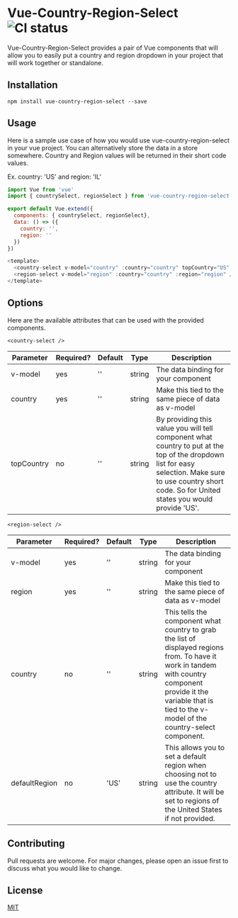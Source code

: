 # Vue-Country-Region-Select ![CI status](https://img.shields.io/badge/build-passing-brightgreen.svg)

Vue-Country-Region-Select provides a pair of Vue components that will allow you to easily put a country and region dropdown in your project that will work together or standalone.

## Installation
`npm install vue-country-region-select --save`

## Usage
Here is a sample use case of how you would use vue-country-region-select in your vue project. You can alternatively store the data in a store somewhere. Country and Region values will be returned in their short code values. 

Ex. country: 'US' and region: 'IL'
```javascript
import Vue from 'vue'
import { countrySelect, regionSelect } from 'vue-country-region-select'

export default Vue.extend({
  components: { countrySelect, regionSelect},
  data: () => ({
    country: '',
    region: ''
  })
})

<template>
  <country-select v-model="country" :country="country" topCountry="US" />
  <region-select v-model="region" :country="country" :region="region" />
</template>
```

## Options
Here are the available attributes that can be used with the provided components.

```<country-select />```

Parameter | Required? | Default | Type | Description
--------- | --------- | ------- | -------- | ----------
v-model | yes | ''| string | The data binding for your component
country | yes | '' | string | Make this tied to the same piece of data as v-model
topCountry | no | '' | string | By providing this value you will tell component what country to put at the top of the dropdown list for easy selection. Make sure to use country short code. So for United states you would provide 'US'.

```<region-select /> ```

Parameter | Required? | Default | Type | Description
--------- | --------- | ------- | -------- | ----------
v-model | yes | ''| string | The data binding for your component
region | yes | '' | string | Make this tied to the same piece of data as v-model
country | no | '' | string | This tells the component what country to grab the list of displayed regions from. To have it work in tandem with country component provide it the variable that is tied to the v-model of the country-select component.
defaultRegion | no | 'US' | string | This allows you to set a default region when choosing not to use the country attribute. It will be set to regions of the United States if not provided.

## Contributing
Pull requests are welcome. For major changes, please open an issue first to discuss what you would like to change.

## License
[MIT](https://choosealicense.com/licenses/mit/)